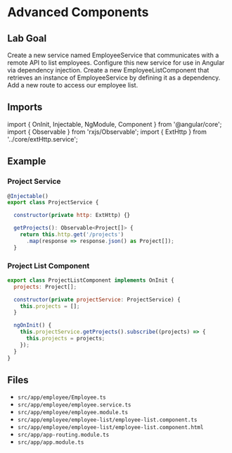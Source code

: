 # Advanced Components

## Lab Goal
Create a new service named EmployeeService that communicates with a remote API to list employees. Configure this new service for use in Angular via dependency injection. Create a new EmployeeListComponent that retrieves an instance of EmployeeService by defining it as a dependency. Add a new route to access our employee list. 

## Imports
import { OnInit, Injectable, NgModule, Component } from '@angular/core';
import { Observable } from 'rxjs/Observable';
import { ExtHttp } from '../core/extHttp.service';

## Example
### Project Service
```js
@Injectable()
export class ProjectService {

  constructor(private http: ExtHttp) {}

  getProjects(): Observable<Project[]> {
    return this.http.get('/projects')
      .map(response => response.json() as Project[]);
  }
```

### Project List Component
```js
export class ProjectListComponent implements OnInit {
  projects: Project[];

  constructor(private projectService: ProjectService) {
    this.projects = [];
  }

  ngOnInit() {
    this.projectService.getProjects().subscribe((projects) => {
      this.projects = projects;
    });
  }
}
```

## Files
- `src/app/employee/Employee.ts`
- `src/app/employee/employee.service.ts`
- `src/app/employee/employee.module.ts`
- `src/app/employee/employee-list/employee-list.component.ts`
- `src/app/employee/employee-list/employee-list.component.html`
- `src/app/app-routing.module.ts`
- `src/app/app.module.ts`
